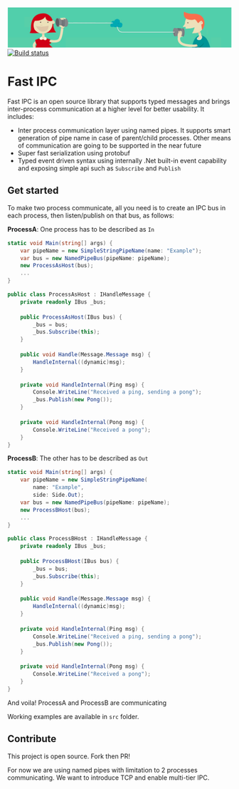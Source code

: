 ![HeadBanner](docs/imgs/headbanner.png)
[![Build status](https://ci.appveyor.com/api/projects/status/2x2fegcdfr93hgko?svg=true)](https://ci.appveyor.com/project/dvoaviarison/fast-ipc)
# Fast IPC
Fast IPC is an open source library that supports typed messages and brings inter-process communication at a higher level for better usability.
It includes:
- Inter process communication layer using named pipes. It supports smart generation of pipe name in case of parent/child processes. Other means of communication are going to be supported in the near future
- Super fast serialization using protobuf
- Typed event driven syntax using internally .Net built-in event capability and exposing simple api such as `Subscribe` and `Publish`

## Get started
To make two process communicate, all you need is to create an IPC bus in each process, then listen/publish on that bus, as follows:

**ProcessA**: One process has to be described as `In`
```csharp
static void Main(string[] args) {
	var pipeName = new SimpleStringPipeName(name: "Example");
	var bus = new NamedPipeBus(pipeName: pipeName);
	new ProcessAsHost(bus);
	...
}
```

```csharp
public class ProcessAsHost : IHandleMessage {
	private readonly IBus _bus;

	public ProcessAsHost(IBus bus) {
		_bus = bus;
		_bus.Subscribe(this);
	}

	public void Handle(Message.Message msg) {
		HandleInternal((dynamic)msg);
	}

	private void HandleInternal(Ping msg) {
		Console.WriteLine("Received a ping, sending a pong");
		_bus.Publish(new Pong());
	}

	private void HandleInternal(Pong msg) {
		Console.WriteLine("Received a pong");
	}
}
```

**ProcessB**: The other has to be described as `Out`
```csharp
static void Main(string[] args) {
	var pipeName = new SimpleStringPipeName(
		name: "Example", 
		side: Side.Out);
	var bus = new NamedPipeBus(pipeName: pipeName);
	new ProcessBHost(bus);
	...
}
```

```csharp
public class ProcessBHost : IHandleMessage {
	private readonly IBus _bus;

	public ProcessBHost(IBus bus) {
		_bus = bus;
		_bus.Subscribe(this);
	}

	public void Handle(Message.Message msg) {
		HandleInternal((dynamic)msg);
	}

	private void HandleInternal(Ping msg) {
		Console.WriteLine("Received a ping, sending a pong");
		_bus.Publish(new Pong());
	}

	private void HandleInternal(Pong msg) {
		Console.WriteLine("Received a pong");
	}
}
```

And voila! ProcessA and ProcessB are communicating

Working examples are available in `src` folder.

## Contribute
This project is open source. Fork then PR!

For now we are using named pipes with limitation to 2 processes communicating.
We want to introduce TCP and enable multi-tier IPC.
